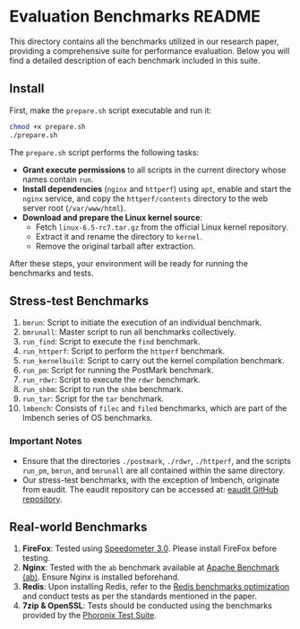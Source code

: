 # Evaluation Benchmarks README

This directory contains all the benchmarks utilized in our research paper, providing a comprehensive suite for performance evaluation. Below you will find a detailed description of each benchmark included in this suite.

## Install

First, make the `prepare.sh` script executable and run it:

```bash
chmod +x prepare.sh
./prepare.sh
```
The `prepare.sh` script performs the following tasks:

- **Grant execute permissions** to all scripts in the current directory whose names contain `run`.
- **Install dependencies** (`nginx` and `httperf`) using `apt`, enable and start the `nginx` service, and copy the `httperf/contents` directory to the web server root (`/var/www/html`).
- **Download and prepare the Linux kernel source**:
  - Fetch `linux-6.5-rc7.tar.gz` from the official Linux kernel repository.
  - Extract it and rename the directory to `kernel`.
  - Remove the original tarball after extraction.

After these steps, your environment will be ready for running the benchmarks and tests.


## Stress-test Benchmarks

1. `bmrun`: Script to initiate the execution of an individual benchmark.
2. `bmrunall`: Master script to run all benchmarks collectively.
3. `run_find`: Script to execute the `find` benchmark.
4. `run_httperf`: Script to perform the `httperf` benchmark.
5. `run_kernelbuild`: Script to carry out the kernel compilation benchmark.
6. `run_pm`: Script for running the PostMark benchmark.
7. `run_rdwr`: Script to execute the `rdwr` benchmark.
8. `run_shbm`: Script to run the `shbm` benchmark.
9. `run_tar`: Script for the `tar` benchmark.
10. `lmbench`: Consists of `filec` and `filed` benchmarks, which are part of the lmbench series of OS benchmarks.

### Important Notes

- Ensure that the directories `./postmark`, `./rdwr`, `./httperf`, and the scripts `run_pm`, `bmrun`, and `bmrunall` are all contained within the same directory.
- Our stress-test benchmarks, with the exception of lmbench, originate from eaudit. The eaudit repository can be accessed at: [eaudit GitHub repository](https://github.com/seclab-stonybrook/eaudit).

## Real-world Benchmarks

1. **FireFox**: Tested using [Speedometer 3.0](https://browserbench.org/Speedometer3.0/). Please install FireFox before testing.
2. **Nginx**: Tested with the `ab` benchmark available at [Apache Benchmark (ab)](https://httpd.apache.org/docs/current/programs/ab.html). Ensure Nginx is installed beforehand.
3. **Redis**: Upon installing Redis, refer to the [Redis benchmarks optimization](https://redis.io/docs/latest/operate/oss_and_stack/management/optimization/benchmarks/) and conduct tests as per the standards mentioned in the paper.
4. **7zip & OpenSSL**: Tests should be conducted using the benchmarks provided by the [Phoronix Test Suite](https://www.phoronix-test-suite.com/).
